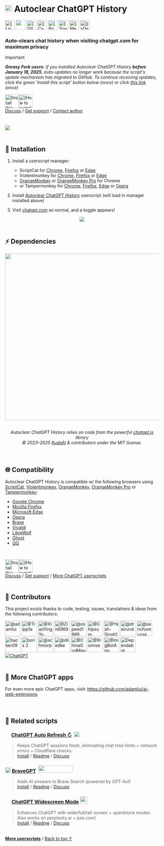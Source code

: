 <a id="top"></a>

# <picture><source type="image/png" media="(prefers-color-scheme: dark)" srcset="https://assets.autoclearchatgpt.com/images/icons/openai/white/icon32.png"><img width=23 src="https://assets.autoclearchatgpt.com/images/icons/openai/black/icon32.png"></picture> Autoclear ChatGPT History

<a href="../LICENSE.md">
    <img height=31 alt="[License: MIT]" src="https://img.shields.io/badge/License-MIT-orange.svg?logo=internetarchive&logoColor=white&labelColor=464646&style=for-the-badge"></a>
<a href="https://github.com/adamlui/autoclear-chatgpt-history/blob/main/greasemonkey/autoclear-chatgpt-history.user.js">
    <img height=32 src="https://img.shields.io/github/size/adamlui/autoclear-chatgpt-history/greasemonkey/autoclear-chatgpt-history.user.js?label=Filesize&logo=databricks&logoColor=white&labelColor=464646&color=ff69b4&style=for-the-badge"></img></a>
<a href="https://github.com/adamlui/autoclear-chatgpt-history/commits">
    <img height=31 alt="[GitHub commits]" src="https://img.shields.io/github/commit-activity/m/adamlui/autoclear-chatgpt-history?label=Commits&logo=github&logoColor=white&labelColor=464646&color=7bb7fc&style=for-the-badge"></a>
<a href="https://www.codefactor.io/repository/github/adamlui/autoclear-chatgpt-history">
    <img height=31 alt="[CodeFactor grade]" src="https://img.shields.io/codefactor/grade/github/adamlui/autoclear-chatgpt-history?label=Code+Quality&logo=codefactor&logoColor=white&labelColor=464646&color=b5fc7b&style=for-the-badge"></a>
<a href="https://github.com/KudoAI/chatgpt.js?utm_source=autoclear_chatgpt_history&utm_content=github_shield">
    <img height=31 alt="[Powered by chatgpt.js]" src="https://img.shields.io/badge/Powered_by-chatgpt.js-black?logo=gamejolt&logoColor=white&labelColor=464646&style=for-the-badge"></a>
<a href="https://sonarcloud.io/component_measures?metric=new_vulnerabilities&id=adamlui_autoclear-chatgpt-history">
    <img height=31 alt="[SonarCloud vulnerabilities]" src="https://img.shields.io/badge/dynamic/json?url=https%3A%2F%2Fsonarcloud.io%2Fapi%2Fmeasures%2Fcomponent%3Fcomponent%3Dadamlui_autoclear-chatgpt-history%26metricKeys%3Dvulnerabilities&query=%24.component.measures.0.value&style=for-the-badge&logo=sonarcloud&logoColor=white&labelColor=464646&label=Vulnerabilities&color=gold"></a>
<a href="https://github.com/awesome-scripts/awesome-userscripts#chatgpt">
    <img height=31 alt="[Mentioned in Awesome]" src="https://img.shields.io/badge/Mentioned_in-Awesome-cb48dc?logo=awesomelists&logoColor=white&labelColor=464646&style=for-the-badge"></a>
<a href="https://www.jsdelivr.com/package/gh/adamlui/autoclear-chatgpt-history?tab=stats">
    <img height=31 alt="[jsDelivr stats]" src="https://img.shields.io/jsdelivr/gh/hm/adamlui/autoclear-chatgpt-history?style=for-the-badge&logo=jsdelivr&logoColor=white&label=jsDelivr%20Requests&labelColor=464646&color=2bbbd8"></a>

### Auto-clears chat history when visiting chatgpt.com for maximum privacy

> [!IMPORTANT]
> _**Greasy Fork users:** If you installed Autoclear ChatGPT History **before January 18, 2025**, auto-updates no longer work because the script's update mechanism has migrated to GitHub. To continue receiving updates, click the green 'Install this script' button below (once) or click [this link](https://gm.autoclearchatgpt.com) (once)_

<a href="https://gm.autoclearchatgpt.com"><img height=45 alt="[Install this script]" src="https://assets.autoclearchatgpt.com/images/buttons/greasy-fork/install-button.svg"></a><a href="#-installation"><img height=45 alt="[How to install]" title="How to install" src="https://assets.autoclearchatgpt.com/images/buttons/greasy-fork/help-button.svg"></a>
<br>
[Discuss](https://github.com/adamlui/autoclear-chatgpt-history/discussions) /
[Get support](https://support.autoclearchatgpt.com) /
[Contact author](https://github.com/adamlui)

#

![](https://assets.autoclearchatgpt.com/images/screenshots/demo.png)
<br>

<img height=6px width="100%" src="https://assets.autoclearchatgpt.com/images/separators/gradient-aqua.png">

## 🚀 Installation

1. Install a userscript manager:
    - ScriptCat for [Chrome](https://chromewebstore.google.com/detail/scriptcat/ndcooeababalnlpkfedmmbbbgkljhpjf), [Firefox](https://addons.mozilla.org/firefox/addon/scriptcat/) or [Edge](https://microsoftedge.microsoft.com/addons/detail/scriptcat/liilgpjgabokdklappibcjfablkpcekh)
    - Violentmonkey for [Chrome](https://chromewebstore.google.com/detail/violentmonkey/jinjaccalgkegednnccohejagnlnfdag), [Firefox](https://addons.mozilla.org/firefox/addon/violentmonkey/) or [Edge](https://microsoftedge.microsoft.com/addons/detail/eeagobfjdenkkddmbclomhiblgggliao)
    - [OrangeMonkey](https://chromewebstore.google.com/detail/orangemonkey/ekmeppjgajofkpiofbebgcbohbmfldaf) or [OrangeMonkey Pro](https://chromewebstore.google.com/detail/orangemonkey-pro/ggdmdoodcfamjggeigifpjfnnjfbland) for Chrome
    - or Tampermonkey for [Chrome](https://chromewebstore.google.com/detail/tampermonkey/dhdgffkkebhmkfjojejmpbldmpobfkfo), [Firefox](https://addons.mozilla.org/firefox/addon/tampermonkey/), [Edge](https://microsoftedge.microsoft.com/addons/detail/tampermonkey/iikmkjmpaadaobahmlepeloendndfphd) or [Opera](https://addons.opera.com/extensions/details/tampermonkey-beta/)

2. Install [Autoclear ChatGPT History](https://gm.autoclearchatgpt.com) userscript (will load in manager installed above)

3. Visit [chatgpt.com](https://chatgpt.com) as normal, and a toggle appears!

<div align="center">

![](https://assets.autoclearchatgpt.com/images/screenshots/sidebar-toggle-on.png)

</div>

<img height=6px width="100%" src="https://assets.autoclearchatgpt.com/images/separators/gradient-aqua.png">

## ⚡ Dependencies

<h6>
<div align="center">

<a href="https://chatgpt.js.org">
    <picture>
        <source type="image/png" media="(prefers-color-scheme: dark)" srcset="https://assets.chatgptjs.org/images/logos/chatgpt.js/with-reflection/darkmode.png">
        <img width=546 src="https://assets.chatgptjs.org/images/logos/chatgpt.js/with-reflection/lightmode.png">
    </picture>
</a>
<br><br>

Autoclear ChatGPT History relies on code from the powerful <a href="https://github.com/KudoAI/chatgpt.js">chatgpt.js</a> library
<br>© 2023–2025 <a href="https://www.kudoai.com">KudoAI</a> & contributors under the MIT license.

</div>
</h6>

<img height=6px width="100%" src="https://assets.autoclearchatgpt.com/images/separators/gradient-aqua.png">

## 🌐 Compatibility

Autoclear ChatGPT History is compatible w/ the following browsers using [ScriptCat](https://docs.scriptcat.org), [Violentmonkey](https://violentmonkey.github.io), [OrangeMonkey](https://chromewebstore.google.com/detail/orangemonkey/ekmeppjgajofkpiofbebgcbohbmfldaf), [OrangeMonkey Pro](https://chromewebstore.google.com/detail/orangemonkey-pro/ggdmdoodcfamjggeigifpjfnnjfbland) or [Tampermonkey](https://www.tampermonkey.net):

- [Google Chrome](https://www.chrome.com)
- [Mozilla Firefox](https://www.firefox.com)
- [Microsoft Edge](https://www.microsoft.com/edge)
- [Opera](https://www.opera.com)
- [Brave](https://brave.com)
- [Vivaldi](https://vivaldi.com)
- [LibreWolf](https://librewolf.net)
- [Ghost](https://ghostbrowser.com)
- [QQ](https://browser.qq.com)

<br>

<a href="https://gm.autoclearchatgpt.com"><img height=45 alt="[Install this script]" src="https://assets.autoclearchatgpt.com/images/buttons/greasy-fork/install-button.svg"></a><a href="#-installation"><img height=45 alt="[How to install]" title="How to install" src="https://assets.autoclearchatgpt.com/images/buttons/greasy-fork/help-button.svg"></a>
<br>
[Discuss](https://github.com/adamlui/autoclear-chatgpt-history/discussions) / 
[Get support](https://support.autoclearchatgpt.com) /
[More ChatGPT userscripts](https://github.com/adamlui/userscripts/tree/master/chatgpt)

<img height=6px width="100%" src="https://assets.autoclearchatgpt.com/images/separators/gradient-aqua.png">

## 🧠 Contributors

This project exists thanks to code, testing, issues, translations & ideas from the following contributors:

<a href="https://github.com/adamlui"><img width=50 title="@adamlui" src="https://avatars.githubusercontent.com/u/10906554?first-contrib=2023.02.26"></img></a>
<a href="https://github.com/Tripp1e"><img width=50 title="@Tripp1e" src="https://avatars.githubusercontent.com/u/102437240?first-contrib=2023.02.25-autoclear-idea"></img></a>
<a href="https://github.com/XiaoYingYo"><img width=50 title="@XiaoYingYo" src="https://avatars.githubusercontent.com/u/54934866?first-contrib=2023.03.23-freegpt-support"></img></a>
<a href="https://github.com/Zin6969"><img width=50 title="@Zin6969" src="https://avatars.githubusercontent.com/u/131989355?first-contrib=2023.04.27-doc-translations"></img></a>
<a href="https://github.com/xspeed1989"><img width=50 title="@xspeed1989" src="https://avatars.githubusercontent.com/u/5162926?first-contrib=2023.11.27-ui-change-report"></img></a>
<a href="https://github.com/Chipsum"><img width=50 title="@Chipsum" src="https://avatars.githubusercontent.com/u/37517008?first-contrib=2023.12.05-first-button-bug-report"></img></a>
<a href="https://github.com/Yash-Singh1"><img width=50 title="@Yash-Singh1" src="https://avatars.githubusercontent.com/u/53054099?first-contrib=2023.1.31-added-eslint-plugin-userscripts"></img></a>
<a href="https://github.com/dreirund"><img width=50 title="@dreirund" src="https://avatars.githubusercontent.com/u/1590519?first-contrib=2024.02.16-add-sri-hashes-suggestion"></img></a>
<a href="https://github.com/sanchomuzax"><img width=50 title="@sanchomuzax" src="https://avatars.githubusercontent.com/u/2911588?first-contrib=2023.2.26-truncate-toggle-label-idea"></img></a>
<a href="https://greasyfork.org/users/670188-hacker09"><picture><source type="image/png" media="(prefers-color-scheme: dark)" srcset="https://assets.autoclearchatgpt.com/images/icons/web-stores/greasy-fork/white/icon50.png"><img width=50 src="https://assets.autoclearchatgpt.com/images/icons/web-stores/greasy-fork/black/icon50.png?first-contrib=2023.6.7-toggle-unreliable-alert" title="hacker09"></picture></a>
<a href="https://greasyfork.org/users/9946-boris-2"><picture><source type="image/png" media="(prefers-color-scheme: dark)" srcset="https://assets.autoclearchatgpt.com/images/icons/web-stores/greasy-fork/white/icon50.png"><img width=50 src="https://assets.autoclearchatgpt.com/images/icons/web-stores/greasy-fork/black/icon50.png?first-contrib=2023.6.17-bitdefender-false-positive-alert" title="boris 2"></picture></a>
<a href="https://github.com/schmorp"><img width=50 title="@schmorp" src="https://avatars.githubusercontent.com/u/42950150?first-contrib=2024.8.30-stopped-working-bug-report"></img></a>
<a href="https://github.com/dliedke"><img width=50 title="@dliedke" src="https://avatars.githubusercontent.com/u/16479450?first-contrib=2024.9.3-stopped-working-bug-report-testing"></img></a>
<a href="https://github.com/ChinaGodMan"><img width=50 title="@ChinaGodMan" src="https://avatars.githubusercontent.com/u/96548841?first-contrib=2024.9.7-improved-chinese-msgs"></img></a>
<a href="https://github.com/9romise"><img width=50 title="@9romise" src="https://avatars.githubusercontent.com/u/38204901?first-contrib=2024.12.13-revealed-unneeded-semicolons"></img></a>
<a href="https://github.com/ImgBotApp"><img width=50 title="@ImgBotApp" src="https://avatars.githubusercontent.com/u/31427850"></img></a>
<a href="https://github.com/dependabot"><img width=50 title="Dependabot" src="https://avatars.githubusercontent.com/in/29110"></img></a>
<a href="https://chatgpt.com"><picture><source type="image/png" media="(prefers-color-scheme: dark)" srcset="https://assets.autoclearchatgpt.com/images/icons/platforms/chatgpt/black-on-white/icon50.png"><img title="ChatGPT" src="https://assets.autoclearchatgpt.com/images/icons/platforms/chatgpt/white-on-gray/icon50.png"></img></picture></a>

<img height=6px width="100%" src="https://assets.autoclearchatgpt.com/images/separators/gradient-aqua.png">

## 🤖 More ChatGPT apps

For even more epic ChatGPT apps, visit: https://github.com/adamlui/ai-web-extensions
<br><br>

<img height=6px width="100%" src="https://assets.autoclearchatgpt.com/images/separators/gradient-aqua.png">

## 📜 Related scripts

### <picture><source type="image/png" media="(prefers-color-scheme: dark)" srcset="https://assets.chatgptautorefresh.com/images/icons/openai/white/icon16.png"><img width=16 src="https://assets.chatgptautorefresh.com/images/icons/openai/black/icon16.png"></picture> [ChatGPT Auto Refresh ↻](https://chatgptautorefresh.com) &nbsp;<a href="https://github.com/awesome-scripts/awesome-userscripts#chatgpt"><img src="https://assets.chatgptautorefresh.com/images/badges/awesome/badge.svg"></a>

> Keeps ChatGPT sessions fresh, eliminating chat time limits + network errors + Cloudflare checks.
<br>[Install](https://github.com/adamlui/chatgpt-auto-refresh/#-installation) / 
[Readme](https://github.com/adamlui/chatgpt-auto-refresh/#readme) / 
[Discuss](https://github.com/adamlui/chatgpt-auto-refresh/discussions)

### <img src="https://assets.bravegpt.com/images/icons/bravegpt/icon48.png" width=18> [BraveGPT](https://bravegpt.com) &nbsp;<a href="https://www.producthunt.com/posts/bravegpt?utm_source=badge-featured&utm_medium=badge&utm_souce=badge-bravegpt"><img src="https://api.producthunt.com/widgets/embed-image/v1/featured.svg?post_id=385630&theme=light" width="112" height="24" /></a>

> Adds AI answers to Brave Search (powered by GPT-4o!)
<br>[Install](https://github.com/KudoAI/bravegpt/#-installation) / 
[Readme](https://github.com/KudoAI/bravegpt/#readme) / 
[Discuss](https://github.com/KudoAI/bravegpt/discussions)

### <img width=17 src="https://assets.chatgptwidescreen.com/images/icons/widescreen-robot-emoji/icon32.png"> [ChatGPT Widescreen Mode](https://chatgptwidescreen.com) <img src="https://assets.chatgptwidescreen.com/images/badges/product-hunt/product-of-the-week-2-larger-centered-rounded-light.svg?v=02d9942" width="auto" height="24" />

> Enhances ChatGPT with wide/full/tall-screen + spamblock modes. Also works on perplexity.ai + poe.com!
<br>[Install](https://github.com/adamlui/chatgpt-widescreen/#-installation) / 
[Readme](https://github.com/adamlui/chatgpt-widescreen/#readme) / 
[Discuss](https://github.com/adamlui/chatgpt-widescreen/discussions)

<img height=6px width="100%" src="https://assets.autoclearchatgpt.com/images/separators/gradient-aqua.png">
  
<a href="https://github.com/adamlui/userscripts">**More userscripts**</a> / 
<a href="#top">Back to top ↑</a>
